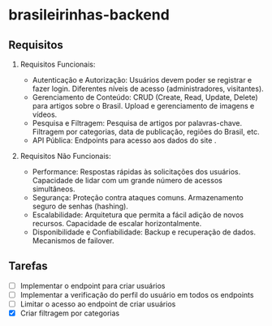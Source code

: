 # brasileirinhas-backend

## Requisitos
1. Requisitos Funcionais:
    - Autenticação e Autorização:
    Usuários devem poder se registrar e fazer login.
    Diferentes níveis de acesso (administradores, visitantes).
    - Gerenciamento de Conteúdo:
    CRUD (Create, Read, Update, Delete) para artigos sobre o Brasil.
    Upload e gerenciamento de imagens e vídeos.
    - Pesquisa e Filtragem:
    Pesquisa de artigos por palavras-chave.
    Filtragem por categorias, data de publicação, regiões do Brasil, etc.
    - API Pública:
    Endpoints para acesso aos dados do site .

2. Requisitos Não Funcionais:
    - Performance:
    Respostas rápidas às solicitações dos usuários.
    Capacidade de lidar com um grande número de acessos simultâneos.
    - Segurança:
    Proteção contra ataques comuns.
    Armazenamento seguro de senhas (hashing).
    - Escalabilidade:
    Arquitetura que permita a fácil adição de novos recursos.
    Capacidade de escalar horizontalmente.
    - Disponibilidade e Confiabilidade:
    Backup e recuperação de dados.
    Mecanismos de failover.

 ## Tarefas

 - [ ] Implementar o endpoint para criar usuários
 - [ ] Implementar a verificação do perfil do usuário em todos os endpoints
 - [ ] Limitar o acesso ao endpoint de criar usuários
 - [x] Criar filtragem por categorias
